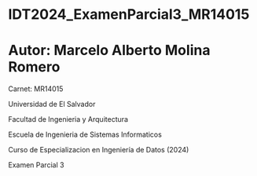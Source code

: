 # IDT2024_ExamenParcial3_MR14015

# Autor: Marcelo Alberto Molina Romero

Carnet: MR14015

Universidad de El Salvador

Facultad de Ingenieria y Arquitectura

Escuela de Ingenieria de Sistemas Informaticos

Curso de Especializacion en Ingeniería de Datos (2024)

Examen Parcial 3
